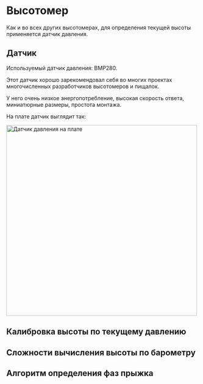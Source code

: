 # Высотомер

Как и во всех других высотомерах, для определения текущей высоты применяется датчик давления.

## Датчик

Используемый датчик давления: BMP280.

Этот датчик хорошо зарекомендовал себя во многих проектах многочисленных разработчиков высотомеров и пищалок.

У него очень низкое энергопотребление, высокая скорость ответа, миниатюрные размеры, простота монтажа.

На плате датчик выглядит так:

<img src="bmp280-onboard.png" width="500" alt="Датчик давления на плате" align="center" />

## Калибровка высоты по текущему давлению

## Сложности вычисления высоты по барометру

## Алгоритм определения фаз прыжка


